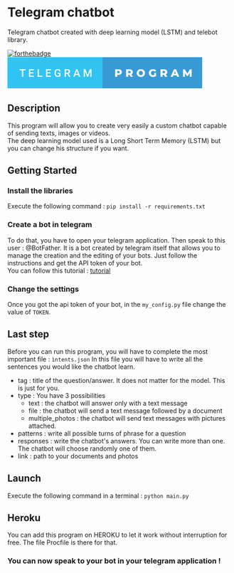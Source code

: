 # Telegram chatbot
Telegram chatbot created with deep learning model (LSTM) and telebot library.

[![forthebadge](https://forthebadge.com/images/badges/made-with-python.svg)](https://forthebadge.com)  ![badge-telegram-program](https://github.com/pierre-vignoles/chatbot_telegram/blob/master/img/telegram-program.svg)

## Description
This program will allow you to create very easily a custom chatbot capable of sending texts, images or videos.  
The deep learning model used is a Long Short Term Memory (LSTM) but you can change his structure if you want.

## Getting Started
### Install the libraries
Execute the following command : `pip install -r requirements.txt`

### Create a bot in telegram
To do that, you have to open your telegram application. Then speak to this user : @BotFather. It is a bot created by telegram itself that allows you to manage the creation and the editing of your bots.
Just follow the instructions and get the API token of your bot.  
You can follow this tutorial : [tutorial](https://core.telegram.org/bots#6-botfather)

### Change the settings
Once you got the api token of your bot, in the `my_config.py` file change the value of `TOKEN`.

## Last step
Before you can run this program, you will have to complete the most important file : `ìntents.json`
In this file you will have to write all the sentences you would like the chatbot learn. 
* tag : title of the question/answer. It does not matter for the model. This is just for you.
* type : You have 3 possibilities
    * text : the chatbot will answer only with a text message
    * file : the chatbot will send a text message followed by a document
    * multiple_photos : the chatbot will send text messages with pictures attached.
* patterns : write all possible turns of phrase for a question
* responses : write the chatbot's answers. You can write more than one. The chatbot will choose randomly one of them.
* link : path to your documents and photos

## Launch
Execute the following command in a terminal : `python main.py` 

## Heroku
You can add this program on HEROKU to let it work without interruption for free. The file Procfile is there for that.

### You can now speak to your bot in your telegram application !
